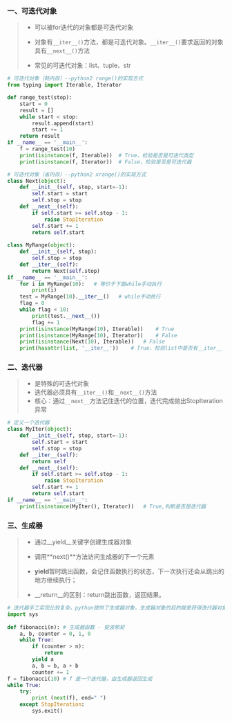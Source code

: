 ### 一、可迭代对象

> - 可以被for迭代的对象都是可迭代对象
>
> - 对象有`__iter__()`方法，都是可迭代对象。`__iter__()`要求返回的对象具有`__next__()`方法
>
> - 常见的可迭代对象：list、tuple、str

```python
# 可迭代对象（耗内存）--python2 range()的实现方式
from typing import Iterable, Iterator

def range_test(stop):
    start = 0
    result = []
    while start < stop:
        result.append(start)
        start += 1
    return result
if __name__ == '__main__':
    f = range_test(10)
	print(isinstance(f, Iterable))	# True，检验是否是可迭代类型
    print(isinstance(f, Iterator))	# False，检验是否是可迭代器
```

```python
# 可迭代对象（省内存）--python2 xrange()的实现方式
class Next(object):
    def __init__(self, stop, start=-1):
        self.start = start
        self.stop = stop
    def __next__(self):
        if self.start >= self.stop - 1:
            raise StopIteration
        self.start += 1
        return self.start
    
class MyRange(object):
    def __init__(self, stop):
        self.stop = stop
    def __iter__(self):
        return Next(self.stop)    
if __name__ == '__main__':
    for i in MyRange(10):	# 等价于下面while手动执行
        print(i)
    test = MyRange(10).__iter__()	# while手动执行
    flag = 0
    while flag < 10:
        print(test.__next__())
        flag += 1 
    print(isinstance(MyRange(10), Iterable))	# True
    print(isinstance(MyRange(10), Iterator))	# False 
    print(isinstance(Next(10), Iterable))	# False
    print(hasattr(list, '__iter__'))	# True，检验list中是否有__iter__
```

### 二、迭代器

> - 是特殊的可迭代对象
> - 迭代器必须具有`__iter__()`和`__next__()`方法
> - 核心：通过``__next__``方法记住迭代的位置，迭代完成抛出StopIteration异常

```python
# 定义一个迭代器
class MyIter(object):
    def __init__(self, stop, start=-1):
        self.start = start
        self.stop = stop
    def __iter__(self):
        return self
    def __next__(self):
        if self.start >= self.stop - 1:
            raise StopIteration
        self.start += 1
        return self.start
if __name__ == '__main__':
    print(isinstance(MyIter(), Iterator))	# True,判断是否是迭代器 
```

### 三、生成器

> - 通过__yield__关键字创建生成器对象
> - 调用**next()**方法访问生成器的下一个元素
>
> - **yield**暂时跳出函数，会记住函数执行的状态，下一次执行还会从跳出的地方继续执行；
>
> - __return__的区别：return跳出函数，返回结果。

```python
# 迭代器手工实现比较复杂，python提供了生成器对象，生成器对象的目的就是获得迭代器对象
import sys
 
def fibonacci(n): # 生成器函数 - 斐波那契
    a, b, counter = 0, 1, 0
    while True:
        if (counter > n): 
            return
        yield a
        a, b = b, a + b
        counter += 1
f = fibonacci(10) # f 是一个迭代器，由生成器返回生成
while True:
    try:
        print (next(f), end=" ")
    except StopIteration:
        sys.exit()
```

